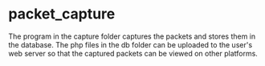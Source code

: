 # packet_capture
The program in the capture folder captures the packets and stores them in the database.
The php files in the db folder can be uploaded to the user's web server so that the captured packets can be viewed on other platforms.
